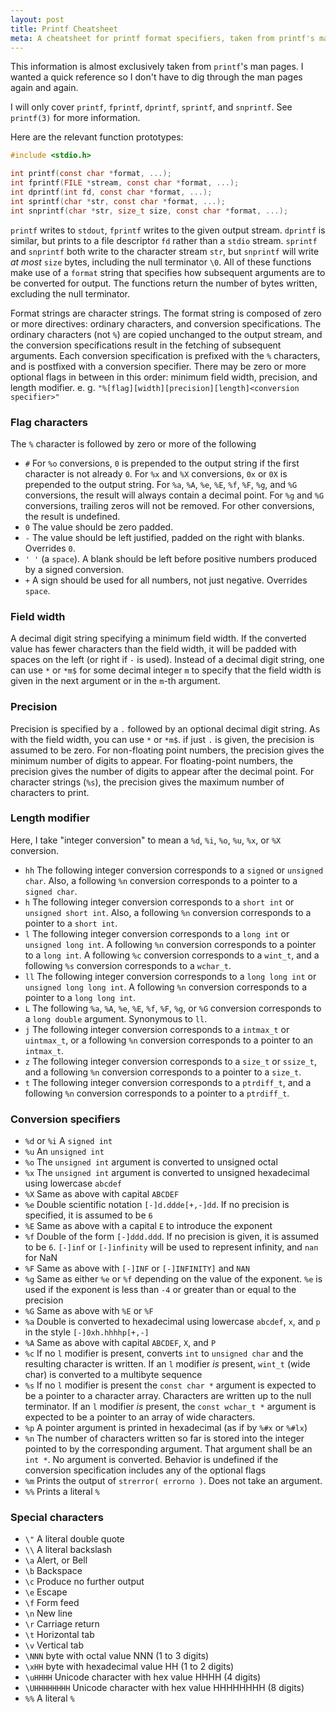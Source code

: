 ```yaml
---
layout: post
title: Printf Cheatsheet
meta: A cheatsheet for printf format specifiers, taken from printf's man pages
---
```


This information is almost exclusively taken from `printf`'s man pages. I wanted a quick reference so I don't have to dig through the man pages again and again.

I will only cover `printf`, `fprintf`, `dprintf`, `sprintf`, and `snprintf`. See `printf(3)` for more information.

Here are the relevant function prototypes:

```c
#include <stdio.h>

int printf(const char *format, ...);
int fprintf(FILE *stream, const char *format, ...);
int dprintf(int fd, const char *format, ...);
int sprintf(char *str, const char *format, ...);
int snprintf(char *str, size_t size, const char *format, ...);
```

`printf` writes to `stdout`, `fprintf` writes to the given output stream. `dprintf` is similar, but prints to a file descriptor `fd` rather than a `stdio` stream. `sprintf` and `snprintf` both write to the character stream `str`, but `snprintf` will write *at most* `size` bytes, including the null terminator `\0`. All of these functions make use of a `format` string that specifies how subsequent arguments are to be converted for output. The functions return the number of bytes written, excluding the null terminator.

Format strings are character strings. The format string is composed of zero or more directives: ordinary characters, and conversion specifications. The ordinary characters (not `%`) are copied unchanged to the output stream, and the conversion specifications result in the fetching of subsequent arguments. Each conversion specification is prefixed with the `%` characters, and is postfixed with a conversion specifier. There may be zero or more optional flags in between in this order: minimum field width, precision, and length modifier. e. g. `"%[flag][width][precision][length]<conversion specifier>"`

### Flag characters
 The `%` character is followed by zero or more of the following

 * `#` For `%o` conversions, `0` is prepended to the output string if the first character is not already `0`. For `%x` and `%X` conversions, `0x` or `0X` is prepended to the output string. For `%a`, `%A`, `%e`, `%E`, `%f`, `%F`, `%g`, and `%G` conversions, the result will always contain a decimal point. For `%g` and `%G` conversions, trailing zeros will not be removed. For other conversions, the result is undefined.
 * `0` The value should be zero padded.
 * `-` The value should be left justified, padded on the right with blanks. Overrides `0`.
 * `' '` (a `space`). A blank should be left before positive numbers produced by a signed conversion.
 * `+` A sign should be used for all numbers, not just negative. Overrides `space`.

### Field width
A decimal digit string specifying a minimum field width. If the converted value has fewer characters than the field width, it will be padded with spaces on the left (or right if `-` is used). Instead of a decimal digit string, one can use `*` or `*m$` for some decimal integer `m` to specify that the field width is given in the next argument or in the `m`-th argument.

### Precision
Precision is specified by a `.` followed by an optional decimal digit string. As with the field width, you can use `*` or `*m$`. if just `.` is given, the precision is assumed to be zero. For non-floating point numbers, the precision gives the minimum number of digits to appear. For floating-point numbers, the precision gives the number of digits to appear after the decimal point. For character strings (`%s`), the precision gives the maximum number of characters to print.

### Length modifier
Here, I take "integer conversion" to mean a `%d`, `%i`, `%o`, `%u`, `%x`, or `%X` conversion.

* `hh` The following integer conversion corresponds to a `signed` or `unsigned char`. Also, a following `%n` conversion corresponds to a pointer to a `signed char`.
* `h` The following integer conversion corresponds to a `short int` or `unsigned short int`. Also, a following `%n` conversion corresponds to a pointer to a `short int`.
* `l` The following integer conversion corresponds to a `long int` or `unsigned long int`. A following `%n` conversion corresponds to a pointer to a `long int`. A following `%c` conversion corresponds to a `wint_t`, and a following `%s` conversion corresponds to a `wchar_t`.
* `ll` The following integer conversion corresponds to a `long long int` or `unsigned long long int`. A following `%n` conversion corresponds to a pointer to a `long long int`.
* `L` The following `%a`, `%A`, `%e`, `%E`, `%f`, `%F`, `%g`, or `%G` conversion corresponds to a `long double` argument. Synonymous to `ll`.
* `j` The following integer conversion corresponds to a `intmax_t` or `uintmax_t`, or a following `%n` conversion corresponds to a pointer to an `intmax_t`.
* `z` The following integer conversion corresponds to a `size_t` or `ssize_t`, and a following `%n` conversion corresponds to a pointer to a `size_t`.
* `t` The following integer conversion corresponds to a `ptrdiff_t`, and a following `%n` conversion corresponds to a pointer to a `ptrdiff_t`.

### Conversion specifiers
* `%d` or `%i` A `signed int`
* `%u` An `unsigned int`
* `%o` The `unsigned int` argument is converted to unsigned octal
* `%x` The `unsigned int` argument is converted to unsigned hexadecimal using lowercase `abcdef`
* `%X` Same as above with capital `ABCDEF`
* `%e` Double scientific notation `[-]d.ddde[+,-]dd`. If no precision is specified, it is assumed to be `6`
* `%E` Same as above with a capital `E` to introduce the exponent
* `%f` Double of the form `[-]ddd.ddd`. If no precision is given, it is assumed to be `6`. `[-]inf` or `[-]infinity` will be used to represent infinity, and `nan` for NaN
* `%F` Same as above with `[-]INF` or `[-]INFINITY]` and `NAN`
* `%g` Same as either `%e` or `%f` depending on the value of the exponent. `%e` is used if the exponent is less than `-4` or greater than or equal to the precision
* `%G` Same as above with `%E` or `%F`
* `%a` Double is converted to hexadecimal using lowercase `abcdef`, `x`, and `p` in the style `[-]0xh.hhhhp[+,-]`
* `%A` Same as above with capital `ABCDEF`, `X`, and `P`
* `%c` If no `l` modifier is present, converts `int` to `unsigned char` and the resulting character is written. If an `l` modifier *is* present, `wint_t` (wide char) is converted to a multibyte sequence
* `%s` If no `l` modifier is present the `const char *` argument is expected to be a pointer to a character array. Characters are written up to the null terminator. If an `l` modifier *is* present, the `const wchar_t *` argument is expected to be a pointer to an array of wide characters.
* `%p` A pointer argument is printed in hexadecimal (as if by `%#x` or `%#lx`)
* `%n` The number of characters written so far is stored into the integer pointed to by the corresponding argument. That argument shall be an `int *`. No argument is converted. Behavior is undefined if the conversion specification includes any of the optional flags
* `%m` Prints the output of `strerror( errorno )`. Does not take an argument.
* `%%` Prints a literal `%`

### Special characters
* `\"` A literal double quote
* `\\` A literal backslash
* `\a` Alert, or Bell
* `\b` Backspace
* `\c` Produce no further output
* `\e` Escape
* `\f` Form feed
* `\n` New line
* `\r` Carriage return
* `\t` Horizontal tab
* `\v` Vertical tab
* `\NNN` byte with octal value NNN (1 to 3 digits)
* `\xHH` byte with hexadecimal value HH (1 to 2 digits)
* `\uHHHH` Unicode character with hex value HHHH (4 digits)
* `\UHHHHHHHH` Unicode character with hex value HHHHHHHH (8 digits)
* `%%` A literal `%`
